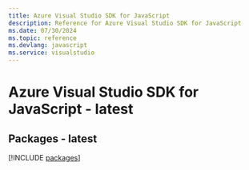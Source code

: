 ```yaml
---
title: Azure Visual Studio SDK for JavaScript
description: Reference for Azure Visual Studio SDK for JavaScript
ms.date: 07/30/2024
ms.topic: reference
ms.devlang: javascript
ms.service: visualstudio
---
```

# Azure Visual Studio SDK for JavaScript - latest
## Packages - latest
[!INCLUDE [packages](visual-studio-index.md)]